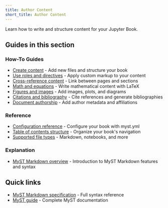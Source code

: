 ```yaml
---
title: Author Content
short_title: Author Content
---
```


Learn how to write and structure content for your Jupyter Book.

## Guides in this section

### How-To Guides
- [Create content](authoring/create-content.md) - Add new files and structure your book
- [Use roles and directives](authoring/roles-and-directives.md) - Apply custom markup to your content
- [Cross-reference content](authoring/cross-reference.md) - Link between pages and sections
- [Math and equations](authoring/math.md) - Write mathematical content with LaTeX
- [Figures and images](authoring/figures.md) - Add images, plots, and diagrams
- [Citations and bibliography](authoring/citations.md) - Cite references and generate bibliographies
- [Document authorship](authoring/authorship.md) - Add author metadata and affiliations

### Reference
- [Configuration reference](authoring/configuration.md) - Configure your book with myst.yml
- [Table of contents structure](authoring/table-of-contents.md) - Organize your book's navigation
- [Supported file types](authoring/file-types.md) - Markdown, notebooks, and more

### Explanation
- [MyST Markdown overview](authoring/mystmd.md) - Introduction to MyST Markdown features and syntax

## Quick links

- [MyST Markdown specification](https://mystmd.org/spec) - Full syntax reference
- [MyST guide](https://mystmd.org/guide) - Complete MyST documentation
